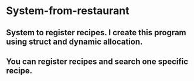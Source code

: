 # System-from-restaurant 
## System to register recipes. I create this program using struct and dynamic allocation.
## You can register recipes and search one specific recipe.